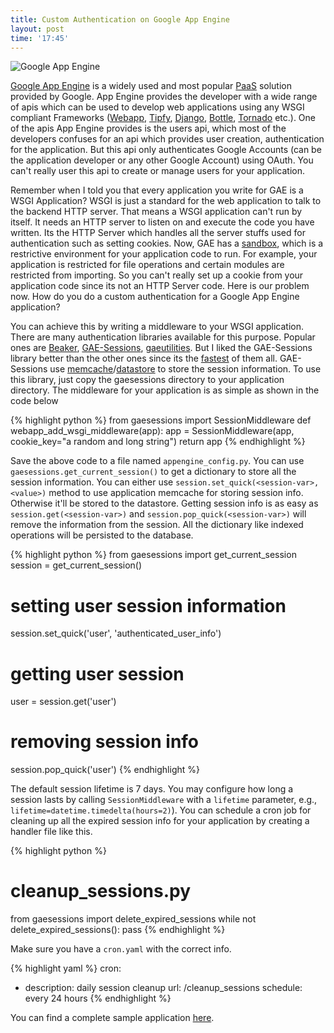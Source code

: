 ```yaml
---
title: Custom Authentication on Google App Engine
layout: post
time: '17:45'
---
```


![Google App Engine](http://upload.wikimedia.org/wikipedia/en/3/38/Google_App_Engine_Logo.png)

[Google App Engine](http://code.google.com/appengine) is a widely used and most popular [PaaS](en.wikipedia.org/wiki/Platform_as_a_service) solution provided by Google. App Engine provides the developer with a wide range of apis which can be used to develop web applications using any WSGI compliant Frameworks ([Webapp](http://code.google.com/appengine/docs/python/tools/webapp/), [Tipfy](http://www.tipfy.org), [Django](http://www.django.org), [Bottle](http://bottlepy.org), [Tornado](http://www.tornadoweb.org) etc.). One of the apis App Engine provides is the users api, which most of the developers confuses for an api which provides user creation, authentication for the application. But this api only authenticates Google Accounts (can be the application developer or any other Google Account) using OAuth. You can't really user this api to create or manage users for your application.

Remember when I told you that every application you write for GAE is a WSGI Application? WSGI is just a standard for the web application to talk to the backend HTTP server. That means a WSGI application can't run by itself. It needs an HTTP server to listen on and execute the code you have written. Its the HTTP Server which handles all the server stuffs used for authentication such as setting cookies. Now, GAE has a [sandbox](code.google.com/appengine/docs/python/runtime.html), which is a restrictive environment for your application code to run. For example, your application is restricted for file operations and certain modules are restricted from importing. So you can't really set up a cookie from your application code since its not an HTTP Server code. Here is our problem now. How do you do a custom authentication for a Google App Engine application?

You can achieve this by writing a middleware to your WSGI application. There are many authentication libraries available for this purpose. Popular ones are [Beaker](http://beaker.groovie.org/), [GAE-Sessions](https://github.com/dound/gae-sessions), [gaeutilities](http://gaeutilities.appspot.com/session). But I liked the GAE-Sessions library better than the other ones since its the [fastest](https://github.com/dound/gae-sessions/wiki/comparison-with-alternative-libraries) of them all. GAE-Sessions use [memcache](code.google.com/appengine/docs/memcache/)/[datastore](code.google.com/appengine/docs/datastore/) to store the session information. To use this library, just copy the gaesessions directory to your application directory. The middleware for your application is as simple as shown in the code below

{% highlight python %}
from gaesessions import SessionMiddleware
def webapp_add_wsgi_middleware(app):
    app = SessionMiddleware(app, cookie_key="a random and long string")
    return app
{% endhighlight %}

Save the above code to a file named `appengine_config.py`. You can use `gaesessions.get_current_session()` to get a dictionary to store all the session information. You can either use `session.set_quick(<session-var>, <value>)` method to use application memcache for storing session info. Otherwise it'll be stored to the datastore. Getting session info is as easy as `session.get(<session-var>)` and `session.pop_quick(<session-var>)` will remove the information from the session. All the dictionary like indexed operations will be persisted to the database.

{% highlight python %}
from gaesessions import get_current_session
session = get_current_session()

# setting user session information
session.set_quick('user', 'authenticated_user_info')
# getting user session
user = session.get('user')
# removing session info
session.pop_quick('user')
{% endhighlight %}

The default session lifetime is 7 days. You may configure how long a session lasts by calling `SessionMiddleware` with a `lifetime` parameter, e.g., `lifetime=datetime.timedelta(hours=2)`). You can schedule a cron job for cleaning up all the expired session info for your application by creating a handler file like this.

{% highlight python %}
# cleanup_sessions.py
from gaesessions import delete_expired_sessions
while not delete_expired_sessions():
    pass
{% endhighlight %}

Make sure you have a `cron.yaml` with the correct info.

{% highlight yaml %}
cron:
- description: daily session cleanup
  url: /cleanup_sessions
  schedule: every 24 hours
{% endhighlight %}

You can find a complete sample application [here](https://github.com/dound/gae-sessions/blob/master/demo).